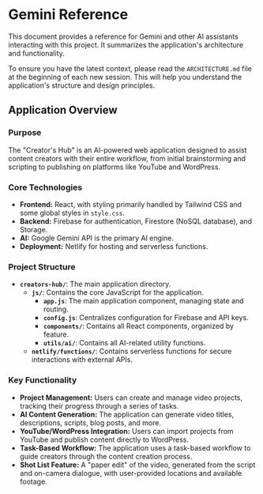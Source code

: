 # Gemini Reference

This document provides a reference for Gemini and other AI assistants interacting with this project. It summarizes the application's architecture and functionality.

To ensure you have the latest context, please read the `ARCHITECTURE.md` file at the beginning of each new session. This will help you understand the application's structure and design principles.

## Application Overview

### Purpose

The "Creator's Hub" is an AI-powered web application designed to assist content creators with their entire workflow, from initial brainstorming and scripting to publishing on platforms like YouTube and WordPress.

### Core Technologies

*   **Frontend:** React, with styling primarily handled by Tailwind CSS and some global styles in `style.css`.
*   **Backend:** Firebase for authentication, Firestore (NoSQL database), and Storage.
*   **AI:** Google Gemini API is the primary AI engine.
*   **Deployment:** Netlify for hosting and serverless functions.

### Project Structure

*   **`creators-hub/`**: The main application directory.
    *   **`js/`**: Contains the core JavaScript for the application.
        *   **`app.js`**: The main application component, managing state and routing.
        *   **`config.js`**: Centralizes configuration for Firebase and API keys.
        *   **`components/`**: Contains all React components, organized by feature.
        *   **`utils/ai/`**: Contains all AI-related utility functions.
    *   **`netlify/functions/`**: Contains serverless functions for secure interactions with external APIs.

### Key Functionality

*   **Project Management:** Users can create and manage video projects, tracking their progress through a series of tasks.
*   **AI Content Generation:** The application can generate video titles, descriptions, scripts, blog posts, and more.
*   **YouTube/WordPress Integration:** Users can import projects from YouTube and publish content directly to WordPress.
*   **Task-Based Workflow:** The application uses a task-based workflow to guide creators through the content creation process.
*   **Shot List Feature:** A "paper edit" of the video, generated from the script and on-camera dialogue, with user-provided locations and available footage.